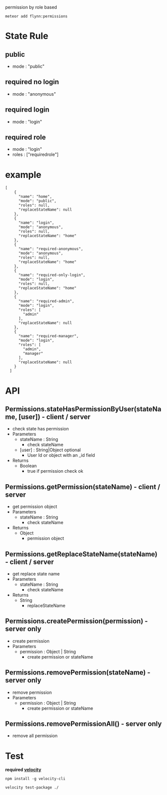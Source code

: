 permission by role based

```
meteor add flynn:permissions
```

# State Rule
## public
* mode : "public"

## required no login
* mode : "anonymous"

## required login
* mode : "login"

## required role
* mode : "login"
* roles : ["requiredrole"]

# example
```
[
    {
      "name": "home",
      "mode": "public",
      "roles": null,
      "replaceStateName": null
    },
    {
      "name": "login",
      "mode": "anonymous",
      "roles": null,
      "replaceStateName": "home"
    },
    {
      "name": "required-anonymous",
      "mode": "anonymous",
      "roles": null,
      "replaceStateName": "home"
    },
    {
      "name": "required-only-login",
      "mode": "login",
      "roles": null,
      "replaceStateName": "home"
    },
    {
      "name": "required-admin",
      "mode": "login",
      "roles": [
        "admin"
      ],
      "replaceStateName": null
    },
    {
      "name": "required-manager",
      "mode": "login",
      "roles": [
        "admin",
        "manager"
      ],
      "replaceStateName": null
    }
  ]
```

# API
## Permissions.stateHasPermissionByUser(stateName, [user]) - client / server
* check state has permission
* Parameters
    * stateName : String
        * check stateName
    * [user] : String|Object optional
        * User Id or object with an _id field
* Returns
    * Boolean
        * true if permission check ok

## Permissions.getPermission(stateName) - client / server
* get permission object
* Parameters
    * stateName : String
        * check stateName
* Returns
    * Object
        * permission object

## Permissions.getReplaceStateName(stateName) - client / server
* get replace state name
* Parameters
    * stateName : String
        * check stateName
* Returns
    * String
        * replaceStateName

## Permissions.createPermission(permission) - server only
* create permission
* Parameters
    * permission : Object | String
        * create permission or stateName

## Permissions.removePermission(stateName) - server only
* remove permission
* Parameters
    * permission : Object | String
        * create permission or stateName

## Permissions.removePermissionAll() - server only
* remove all permission

# Test
**required [velocity](https://www.npmjs.com/package/velocity-cli)**
```
npm install -g velocity-cli
```
```
velocity test-package ./
```